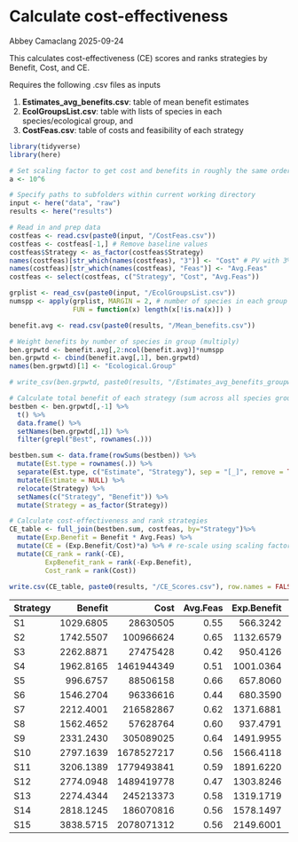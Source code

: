Calculate cost-effectiveness
================
Abbey Camaclang
2025-09-24

This calculates cost-effectiveness (CE) scores and ranks strategies by
Benefit, Cost, and CE.

Requires the following .csv files as inputs

1)  **Estimates_avg_benefits.csv**: table of mean benefit estimates  
2)  **EcolGroupsList.csv**: table with lists of species in each
    species/ecological group, and  
3)  **CostFeas.csv**: table of costs and feasibility of each strategy

``` r
library(tidyverse)
library(here)

# Set scaling factor to get cost and benefits in roughly the same order of magnitude
a <- 10^6

# Specify paths to subfolders within current working directory
input <- here("data", "raw") 
results <- here("results") 

# Read in and prep data
costfeas <- read.csv(paste0(input, "/CostFeas.csv"))
costfeas <- costfeas[-1,] # Remove baseline values
costfeas$Strategy <- as_factor(costfeas$Strategy)
names(costfeas)[str_which(names(costfeas), "3")] <- "Cost" # PV with 3% discount rate 
names(costfeas)[str_which(names(costfeas), "Feas")] <- "Avg.Feas" 
costfeas <- select(costfeas, c("Strategy", "Cost", "Avg.Feas"))

grplist <- read_csv(paste0(input, "/EcolGroupsList.csv")) 
numspp <- apply(grplist, MARGIN = 2, # number of species in each group
                FUN = function(x) length(x[!is.na(x)]) )

benefit.avg <- read.csv(paste0(results, "/Mean_benefits.csv"))

# Weight benefits by number of species in group (multiply)
ben.grpwtd <- benefit.avg[,2:ncol(benefit.avg)]*numspp
ben.grpwtd <- cbind(benefit.avg[,1], ben.grpwtd)
names(ben.grpwtd)[1] <- "Ecological.Group"

# write_csv(ben.grpwtd, paste0(results, "/Estimates_avg_benefits_groupwtd.csv"))

# Calculate total benefit of each strategy (sum across all species groups) 
bestben <- ben.grpwtd[,-1] %>%
  t() %>%
  data.frame() %>%
  setNames(ben.grpwtd[,1]) %>%
  filter(grepl("Best", rownames(.))) 

bestben.sum <- data.frame(rowSums(bestben)) %>%
  mutate(Est.type = rownames(.)) %>%
  separate(Est.type, c("Estimate", "Strategy"), sep = "[_]", remove = TRUE) %>% 
  mutate(Estimate = NULL) %>%
  relocate(Strategy) %>%
  setNames(c("Strategy", "Benefit")) %>%
  mutate(Strategy = as_factor(Strategy))

# Calculate cost-effectiveness and rank strategies
CE_table <- full_join(bestben.sum, costfeas, by="Strategy")%>%
  mutate(Exp.Benefit = Benefit * Avg.Feas) %>% 
  mutate(CE = (Exp.Benefit/Cost)*a) %>% # re-scale using scaling factor
  mutate(CE_rank = rank(-CE), 
         ExpBenefit_rank = rank(-Exp.Benefit),  
         Cost_rank = rank(Cost)) 

write.csv(CE_table, paste0(results, "/CE_Scores.csv"), row.names = FALSE)
```

| Strategy | Benefit | Cost | Avg.Feas | Exp.Benefit | CE | CE_rank | ExpBenefit_rank | Cost_rank |
|:---|---:|---:|---:|---:|---:|---:|---:|---:|
| S1 | 1029.6805 | 28630505 | 0.55 | 566.3242 | 19.7804488 | 2 | 15 | 2 |
| S2 | 1742.5507 | 100966624 | 0.65 | 1132.6579 | 11.2181420 | 4 | 9 | 6 |
| S3 | 2262.8871 | 27475428 | 0.42 | 950.4126 | 34.5913650 | 1 | 11 | 1 |
| S4 | 1962.8165 | 1461944349 | 0.51 | 1001.0364 | 0.6847295 | 15 | 10 | 11 |
| S5 | 996.6757 | 88506158 | 0.66 | 657.8060 | 7.4323186 | 6 | 14 | 4 |
| S6 | 1546.2704 | 96336616 | 0.44 | 680.3590 | 7.0623093 | 7 | 13 | 5 |
| S7 | 2212.4001 | 216582867 | 0.62 | 1371.6881 | 6.3333176 | 8 | 6 | 8 |
| S8 | 1562.4652 | 57628764 | 0.60 | 937.4791 | 16.2675551 | 3 | 12 | 3 |
| S9 | 2331.2430 | 305089025 | 0.64 | 1491.9955 | 4.8903612 | 10 | 5 | 10 |
| S10 | 2797.1639 | 1678527217 | 0.56 | 1566.4118 | 0.9332061 | 13 | 4 | 13 |
| S11 | 3206.1389 | 1779493841 | 0.59 | 1891.6220 | 1.0630113 | 11 | 2 | 14 |
| S12 | 2774.0948 | 1489419778 | 0.47 | 1303.8246 | 0.8753909 | 14 | 8 | 12 |
| S13 | 2274.4344 | 245213373 | 0.58 | 1319.1719 | 5.3796900 | 9 | 7 | 9 |
| S14 | 2818.1245 | 186070816 | 0.56 | 1578.1497 | 8.4814467 | 5 | 3 | 7 |
| S15 | 3838.5715 | 2078071312 | 0.56 | 2149.6001 | 1.0344207 | 12 | 1 | 15 |
